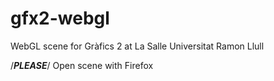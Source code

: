 # gfx2-webgl
WebGL scene for Gràfics 2 at La Salle Universitat Ramon Llull

/*****PLEASE*****/
Open scene with Firefox
